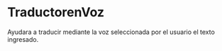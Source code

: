# TraductorenVoz
Ayudara a traducir mediante la voz seleccionada por el usuario el texto ingresado.
